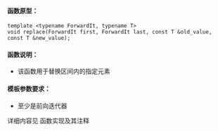 
#### 函数原型：
```
template <typename ForwardIt, typename T>
void replace(ForwardIt first, ForwardIt last, const T &old_value, const T &new_value);
```

#### 函数说明：
* 该函数用于替换区间内的指定元素

#### 模板参数要求：
* 至少是前向迭代器

详细内容见 函数实现及其注释

